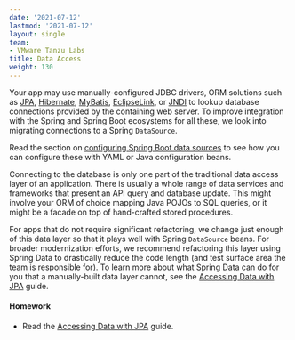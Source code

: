 ```yaml
---
date: '2021-07-12'
lastmod: '2021-07-12'
layout: single
team:
- VMware Tanzu Labs
title: Data Access
weight: 130
---
```


Your app may use manually-configured JDBC drivers, ORM solutions such as [JPA](https://en.wikipedia.org/wiki/Jakarta_Persistence), [Hibernate](http://hibernate.org/orm/), [MyBatis](https://mybatis.org/mybatis-3/), [EclipseLink](https://www.eclipse.org/eclipselink/), or [JNDI](https://en.wikipedia.org/wiki/Java_Naming_and_Directory_Interface) to lookup database connections provided by the containing web server. To improve integration with the Spring and Spring Boot ecosystems for all these, we look into migrating connections to a Spring `DataSource`. 

Read the section on [configuring Spring Boot data sources](https://docs.spring.io/spring-boot/docs/current/reference/html/howto.html#howto.data-access.configure-custom-datasource) to see how you can configure these with YAML or Java configuration beans.

Connecting to the database is only one part of the traditional data access layer of an application. There is usually a whole range of data services and frameworks that present an API query and database update. This might involve your ORM of choice mapping Java POJOs to SQL queries, or it might be a facade on top of hand-crafted stored procedures. 

For apps that do not require significant refactoring, we change just enough of this data layer so that it plays well with Spring `DataSource` beans. For broader modernization efforts, we recommend refactoring this layer using Spring Data to drastically reduce the code length (and test surface area the team is responsible for). To learn more about what Spring Data can do for you that a manually-built data layer cannot, see the [Accessing Data with JPA](https://spring.io/guides/gs/accessing-data-jpa/) guide.

#### Homework

- Read the [Accessing Data with JPA](https://spring.io/guides/gs/accessing-data-jpa/) guide.